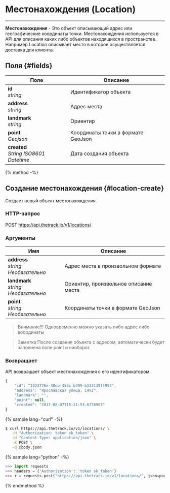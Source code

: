 # Местонахождения \(Location\)
---
**Местонахождения** - Это объект описывающий адрес или географические координаты точки. Местонахождения используется в API для описания каких либо объектов находящихся в пространстве. Например Location описывает место в которое осуществляется доставка для клиента.

## Поля {#fields}
| Поле          | Описание      |
| ------------- | ------------- |
|**id** <br/> *string*|Идентификатор объекта|
|**address** <br/> *string*|Адрес места|
|**landmark** <br/> *string*|Ориентир|
|**point** <br/> *Geоjson*|Координаты точки в формате GeoJson|
|**created** <br/> *String ISO8601 Datetime*|Дата создания объекта|

{% method -%}
## Создание местонахождения {#location-create}
Создает новый объект местонахождения.

### HTTP-запрос
POST https://api.thetrack.io/v1/locations/

### Аргументы
| Имя           | Описание      |
| ------------- | ------------- |
|**address** <br/> *string* _Необязательно_|Адрес места в произвольном формате|
|**landmark** <br/> *string* _Необязательно_|Ориентир, произвольное описание места|
|**point** <br/> *string* _Необязательно_|Координаты точки в формате GeoJson|

> Внимание!!!
> Одновременно можно указать либо адрес либо координаты

> Заметка
> После создания объекта с адресом, автоматически будет заполнена поле point и наоборот. 

### Возвращает
API возвращает объект местонахождения с его идентификатором.
```javascript
{
    "id": "1323776e-48eb-453c-b499-b133139ff954",
    "address": "Ярославская улица, 14к2",
    "landmark": "",
    "point": null,
    "created": "2017-08-07T15:21:53.677696Z"
}
```
{% sample lang="curl" -%}
```bash
$ curl https://api.thetrack.io/v1/locations/ \
   -H "Authorization: token sk_token" \
   -H "Content-Type: application/json" \
   -X POST \
   -d @body.json
```

{% sample lang="python" -%}
```python
>>> import requests
>>> headers = {'Authorization': 'token sk_token'}
>>> r = requests.post("https://api.thetrack.io/v1/locations/", json=params, headers=headers)
```
{% endmethod %}